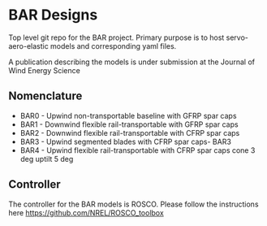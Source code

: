 # BAR Designs
Top level git repo for the BAR project. Primary purpose is to host servo-aero-elastic models and corresponding yaml files. 

A publication describing the models is under submission at the Journal of Wind Energy Science

## Nomenclature
* BAR0 - Upwind non-transportable baseline with GFRP spar caps
* BAR1 - Downwind flexible rail-transportable with GFRP spar caps
* BAR2 - Downwind flexible rail-transportable with CFRP spar caps
* BAR3 - Upwind segmented blades with CFRP spar caps- BAR3
* BAR4 - Upwind flexible rail-transportable with CFRP spar caps cone 3 deg uptilt 5 deg

## Controller
The controller for the BAR models is ROSCO. Please follow the instructions here 
https://github.com/NREL/ROSCO_toolbox
